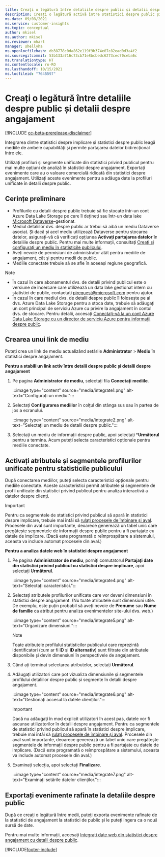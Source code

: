 ```yaml
---
title: Creați o legătură între detaliile despre public și detalii despre angajament
description: Creați o legătură activă între statistici despre public și statistici despre angajament pentru a permite partajarea bidirecțională a datelor.
ms.date: 09/08/2021
ms.service: customer-insights
ms.topic: conceptual
author: mkisel
ms.author: mkisel
ms.reviewer: mhart
manager: shellyha
ms.openlocfilehash: db38778c0da862e119f9b374e07c82ead0d3a4f2
ms.sourcegitcommit: 53b133a716c73cb71e8bcbedc6273cec70ceba6c
ms.translationtype: HT
ms.contentlocale: ro-RO
ms.lasthandoff: 10/15/2021
ms.locfileid: "7645597"
---
```

# <a name="create-a-link-between-audience-insights-and-engagement-insights"></a>Creați o legătură între detaliile despre public și detalii despre angajament

[!INCLUDE [cc-beta-prerelease-disclaimer](includes/cc-beta-prerelease-disclaimer.md)]

Integrarea dintre statistici despre implicare și statistici despre public leagă mediile de ambele capabilități și permite partajarea datelor bidirecțional între ele.

Utilizați profiluri și segmente unificate din statistici privind publicul pentru mai multe opțiuni de analiză în statistici despre angajament. Exportați evenimente care au o valoare comercială ridicată din statistici despre angajament. Utilizați aceste evenimente pentru a adăuga date la profiluri unificate în detalii despre public.

## <a name="prerequisites"></a>Cerințe preliminare

- Profilurile cu detalii despre public trebuie să fie stocate într-un cont Azure Data Lake Storage pe care îl dețineți sau într-un data lake [Microsoft Dataverse](/powerapps/maker/data-platform/data-platform-intro.md)&ndash;gestionat. 
- Mediul detaliilor dvs. despre public ar trebui să aibă un mediu Dataverse asociat. Și dacă și acel mediu utilizează Dataverse pentru stocarea datelor, asigurați-vă că verificați opțiunea **Activați partajarea datelor** în detaliile despre public. Pentru mai multe informații, consultați [Creați și configurați un mediu în statisticile publicului](../audience-insights/create-environment.md).
- Aveți nevoie de permisiuni de administrator atât pentru mediile de angajament, cât și pentru medii de public.
- Mediile conectate trebuie să se afle în aceeași regiune geografică.

> [!NOTE]
> - În cazul în care abonamentul dvs. de detalii privind publicul este o versiune de încercare care utilizează un data lake gestionat intern cu statistici de public, contactați [pirequest@microsoft.com](mailto:pirequest@microsoft.com) pentru ajutor. 
> - În cazul în care mediul dvs. de detalii despre public îl folosește pe al dvs. Azure Data Lake Storage pentru a stoca date, trebuie să adăugați un cont principal de serviciu Azure cu privire la angajament în contul dvs. de stocare. Pentru detalii, accesați [Conectați-vă la un cont Azure Data Lake Storage cu un director de serviciu Azure pentru informații despre public](../audience-insights/connect-service-principal.md). 


## <a name="create-an-environment-link"></a>Crearea unui link de mediu

Puteți crea un link de mediu actualizând setările **Administrator** > **Mediu** în statistici despre angajament.

**Pentru a stabili un link activ între detalii despre public și detalii despre angajament**

1. Pe pagina **Administrator de mediu**, selectați fila **Conectați mediile**.

    :::image type="content" source="media/integrate1.png" alt-text="Configurați un mediu.":::

1. Selectați **Configurarea mediilor** în colțul din stânga sus sau în partea de jos a ecranului.

     :::image type="content" source="media/integrate2.png" alt-text="Selectați un mediu de detalii despre public.":::

1. Selectați un mediu de informații despre public, apoi selectați ***Următorul** pentru a termina. Acum puteți selecta caracteristici opționale pentru mediile conectate.
 
## <a name="enable-audience-insights-unified-profiles-attributes-and-segments"></a>Activați atributele și segmentele profilurilor unificate pentru statisticile publicului

După conectarea mediilor, puteți selecta caracteristici opționale pentru mediile conectate. Aceste caracteristici permit atributele și segmentele de profil unificate din statistici privind publicul pentru analiza interactivă a datelor despre clienți.

> [!IMPORTANT]
> Pentru ca segmentele de statistici privind publicul să apară în statistici despre implicare, trebuie mai întâi să [rulați procesele de îmbinare și aval](../audience-insights/merge-entities.md). Procesele din aval sunt importante, deoarece generează un tabel unic care pregătește segmentele de informații despre public pentru a fi partajate cu datele de implicare. (Dacă este programată o reîmprospătare a sistemului, aceasta va include automat procesele din aval.)

**Pentru a analiza datele web în statistici despre angajament**

1. Pe pagina **Administrator de mediu**, porniți comutatorul **Partajați date din statistici privind publicul cu statistici despre implicare**, apoi selectați **Următorul**.

    :::image type="content" source="media/integrate4.png" alt-text="Selectați caracteristici.":::

1. Selectați atributele profilurilor unificate care vor deveni dimensiuni în statistici despre angajament. (Nu toate atributele sunt dimensiuni utile. De exemplu, este puțin probabil să aveți nevoie de **Prenume** sau **Nume de familie** ca atribut pentru analiza evenimentelor site-ului dvs. web.)

    :::image type="content" source="media/integrate5.png" alt-text="Organizare dimensiuni.":::

   >[!NOTE]
   > Toate atributele profilului statisticilor publicului care reprezintă identificatori (cum ar fi **ID** și **ID alternativ**) sunt filtrate din atributele disponibile și devin dimensiuni în perspectivele de angajament.

1. Când ați terminat selectarea atributelor, selectați **Următorul**.
1. Adăugați utilizatori care pot vizualiza dimensiunile și segmentele profilului detaliilor despre public și segmente în detalii despre angajament.

    :::image type="content" source="media/integrate6.png" alt-text="Gestionați accesul la datele clienților.":::

   > [!IMPORTANT]
   > Dacă nu adăugați în mod explicit utilizatori în acest pas, datele vor fi ascunse utilizatorilor în detalii despre angajament.
   > Pentru ca segmentele de statistici privind publicul să apară în statistici despre implicare, trebuie mai întâi să [rulați procesele de îmbinare și aval](../audience-insights/merge-entities.md). Procesele din aval sunt importante, deoarece generează un tabel unic care pregătește segmentele de informații despre public pentru a fi partajate cu datele de implicare. (Dacă este programată o reîmprospătare a sistemului, aceasta va include automat procesele din aval.)

1. Examinați selecția, apoi selectați **Finalizare**.

    :::image type="content" source="media/integrate7.png" alt-text="Examinați setările datelor clienților.":::

## <a name="export-refined-events-to-audience-insights"></a>Exportați evenimente rafinate la detaliile despre public

După ce creați o legătură între medii, puteți exporta evenimente rafinate de la statistici de angajament la statistici de public și le puteți ingera ca o nouă sursă de date. 

Pentru mai multe informații, accesați [Integrați date web din statistici despre angajament cu detalii despre public](../audience-insights/integrate-engagement-insights.md).

<!--
## Share engagement insights refined events with audience insights

After you create a link between environments, a new option becomes available for you to share [refined events](refined-events.md) with audience insights.

Consider the following when creating refined events for audience insights: 

- Provide a meaningful name for the refined event. It will be used as an activity name in audience insights.
- Select at least the following properties to create an activity in audience insights: 
    - Signal.Action.Name indicates the activity details.
    - Signal.User.Id maps with the customer ID.
    - Signal.View.Uri is a web address as a basis for segments or measures.
    - Signal.Export.Id is a primary key for events.
    - Signal.Timestamp determines the date and time for the activity.

To share refined events:

1. From the engagement insights menu, select **Data** and then select the **Events** tab.
2. On the **Action** menu, select **Share as activity**.

    :::image type="content" source="media/integrate8.png" alt-text="Data shared events settings.":::

3. You can view and stop actively shared events on the **Export and Sharing** tab.
4. -- per Michael K, we need a mock here (Mukesh needs to update to reflect what happens in AUI once a user shares a refined event (i.e. no longer AUI, data wrangler needs to go discover data in the storage, the shared event is available as a DS and entity, correct?)

### Attach refined events shared as activities to unified profiles in audience insights

You can bring customer web activity data from engagement insights into audience insights. In addition to transactional, demographic, or behavioral data, you can view activities on the web in unified customer profiles. You can then use these profiles to get insights such as segments, measures, and predictions for audience activation.

Follow the steps in [data unification](../audience-insights/data-unification.md) to map, match, and merge website authentication information to unified profiles in audience insights.

You can also share refined events that are now available in audience insights, identified as data sources and entities. 

Next, you can relate event data from engagement insights as unified activities in customer profiles.

### Relate refined event data as an activity of a customer profile

After unifying the data, you can configure the activity for the customer profile. For more information, go to [Customer activities](../audience-insights/activities.md).

:::image type="content" source="media/web-event-activity.png" alt-text="Activities page with expanded Edit activity pane.":::

Next, configure the new activity by using mapping elements: 

- **Primary Key**: Signal.Export.Id, a unique ID that is available for every event record in engagement insights. This property is automatically generated.

- **Timestamp**: Signal.Timestamp in the event property.

- **Event**: Signal.Name, the event name that you want to track.

- **Web address**: Signal.View.Uri that refers to the URI of the page that created the event.

- **Details**: Signal.Action.Name to represent the information to associate with the event. The selected property in this case indicates that the event is for email promotion.

- **Activity type**: In this example, we choose the existing activity type WebLog. This selection is a useful filter option to run prediction models or create segments based on this activity type.

- **Set up relationship**: This important setting ties the activity to existing customer profiles. **Signal.User.Id** is the identifier configured in the SDK to be collected. It relates to the user ID in other data sources that are configured in audience insights. 

This example configures the relationship between Signal.User.Id and RetailCustomers:CustomerRetailId, which is the primary key that was identified in the map step of the data unification process.

After processing the activities, you can review customer records and open a customer card to see activities from engagement insights in the timeline. 

> [!TIP]
> To find a customer ID that has an engagement insights activity, go to **Entities** and preview the data for the UnifiedActivity entity. **ActivityTypeDisplay = WebLog** contains the engagement insights activity configured in the preceding example. Copy the customer ID for one of those records and search<!--note from editor: Edit okay? I couldn't quite follow this.-- > for that ID on the **Customers** page.

--> 

[!INCLUDE[footer-include](../includes/footer-banner.md)]

